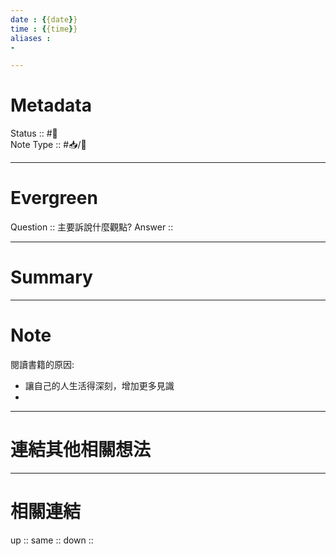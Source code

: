 ```yaml
---
date : {{date}}
time : {{time}}
aliases :
- 

---
```


# Metadata
Status :: #🌱 <br>
Note Type :: #📥/📘 <br>

---
# Evergreen
Question :: 主要訴說什麼觀點?
Answer :: 


---

# Summary


---

# Note
閱讀書籍的原因:
- 讓自己的人生活得深刻，增加更多見識
- 


---

# 連結其他相關想法


---

# 相關連結
up :: 
same :: 
down :: 


